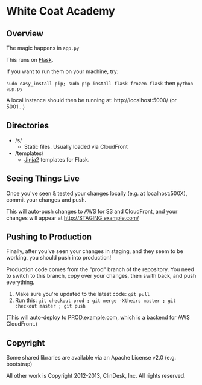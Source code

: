 # White Coat Academy

## Overview

The magic happens in `app.py`

This runs on [Flask](http://flask.pocoo.org/).

If you want to run them on your machine, try:

 `sudo easy_install pip; sudo pip install flask frozen-flask` then `python app.py`

A local instance should then be running at: http://localhost:5000/ (or 5001...)

## Directories

* /s/
  * Static files. Usually loaded via CloudFront
* /templates/
  * [Jinja2](http://jinja.pocoo.org/) templates for Flask.

## Seeing Things Live

Once you've seen & tested your changes locally (e.g. at localhost:500X), commit your changes and push.

This will auto-push changes to AWS for S3 and CloudFront, and your changes will appear at http://STAGING.example.com/

## Pushing to Production

Finally, after you've seen your changes in staging, and they seem to be working, you should push into production!

Production code comes from the "prod" branch of the repository. You need to switch to this branch, copy over your changes, then swith back, and push everything.

1. Make sure you're updated to the latest code: `git pull`
2. Run this: `git checkout prod ; git merge -Xtheirs master ; git checkout master ; git push`

(This will auto-deploy to PROD.example.com, which is a backend for AWS CloudFront.)

## Copyright

Some shared libraries are available via an Apache License v2.0 (e.g. bootstrap)

All other work is Copyright 2012-2013, ClinDesk, Inc. All rights reserved.
